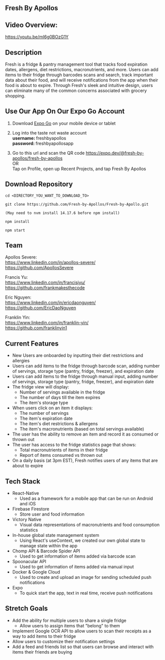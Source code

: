 ## Fresh By Apollos


## Video Overview:
https://youtu.be/mI6g0BOzG1Y

## Description

Fresh is a fridge & pantry management tool that tracks food expiration dates, allergens, diet restrictions, macronutrients, and more. Users can add items to their fridge through barcodes scans and search, track important data about their food, and will receive notifications from the app when their food is about to expire. Through Fresh's sleek and intuitive design, users can eliminate many of the common concerns associated with grocery shopping.

## Use Our App On Our Expo Go Account

1. Download <a href="https://expo.dev/client">Expo Go</a> on your mobile device or tablet

2. Log into the taste not waste account
   <br /> <strong > username: </strong> freshbyapollos
   <br /> <strong > password: </strong> freshbyapollosapp
3. Go to this url and scan the QR code https://expo.dev/@fresh-by-apollos/fresh-by-apollos
   <br /> OR <br />
   Tap on Profile, open up Recent Projects, and tap Fresh By Apollos

## Download Repository

```
cd <DIRECTORY_YOU_WANT_TO_DOWNLOAD_TO>

git clone https://github.com/Fresh-by-Apollos/Fresh-by-Apollo.git

(May need to nvm install 14.17.6 before npm install)

npm install

npm start
```

## Team

Apollos Severe: <br/>
https://www.linkedin.com/in/apollos-severe/ <br />
https://github.com/ApollosSevere

Francis Yu: <br />
https://www.linkedin.com/in/francisjyu/ <br />
https://github.com/frankmakesthecode

Eric Nguyen: <br />
https://www.linkedin.com/in/ericdaonguyen/ <br />
https://github.com/EricDaoNguyen

Franklin Yin: <br />
https://www.linkedin.com/in/franklin-yin/ <br />
https://github.com/franklinyin1

## Current Features

- New Users are onboarded by inputting their diet restrictions and allergies
- Users can add items to the fridge through barcode scan, adding number of servings, storage type (pantry, fridge, freezer), and expiration date
- Users can add items to the fridge through manual input, adding number of servings, storage type (pantry, fridge, freezer), and expiration date
- The fridge view will display:
  - Number of servings available in the fridge
  - The number of days till the item expires
  - The item's storage type
- When users click on an item it displays:
  - The number of servings
  - The item's expiration date
  - The item's diet restrictions & allergens
  - The item's macronutrients (based on total servings available)
- The user has the ability to remove an item and record it as consumed or thrown out
- The user has access to the fridge statistics page that shows:
  - Total macronutrients of items in their fridge
  - Report of items consumed vs thrown out
- On a daily basis (at 3pm EST), Fresh notifies users of any items that are about to expire

## Tech Stack

- React-Native
  - Used as a framework for a mobile app that can be run on Android and iOS
- Firebase Firestore
  - Store user and food information
- Victory Native
  - Visual data representations of macronutrients and food consumption statistics
- In-house global state management system
  - Using React's useContext, we created our own global state to manage state within the app
- Chomp API & Barcode Spider API
  - Used to get information of items added via barcode scan
- Spoonacular API
  - Used to get information of items added via manual input
- Docker & Google Cloud
  - Used to create and upload an image for sending scheduled push notifications
- Expo
  - To quick start the app, text in real time, receive push notifications

## Stretch Goals

- Add the ability for multiple users to share a single fridge
  - Allow users to assign items that "belong" to them
- Implement Google OCR API to allow users to scan their receipts as a way to add items to their fridge
- Allow users to customize their notification settings
- Add a feed and friends list so that users can browse and interact with items their friends are buying
